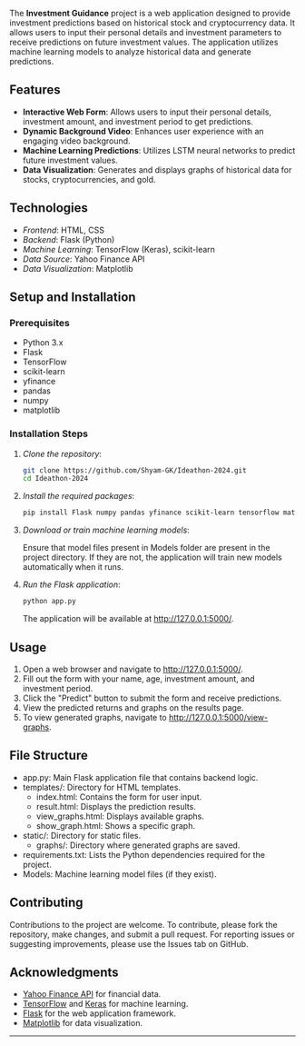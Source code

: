 The **Investment Guidance** project is a web application designed to provide investment predictions based on historical stock and cryptocurrency data. It allows users to input their personal details and investment parameters to receive predictions on future investment values. The application utilizes machine learning models to analyze historical data and generate predictions.

## Features

- **Interactive Web Form**: Allows users to input their personal details, investment amount, and investment period to get predictions.
- **Dynamic Background Video**: Enhances user experience with an engaging video background.
- **Machine Learning Predictions**: Utilizes LSTM neural networks to predict future investment values.
- **Data Visualization**: Generates and displays graphs of historical data for stocks, cryptocurrencies, and gold.

## Technologies

- *Frontend*: HTML, CSS
- *Backend*: Flask (Python)
- *Machine Learning*: TensorFlow (Keras), scikit-learn
- *Data Source*: Yahoo Finance API
- *Data Visualization*: Matplotlib

## Setup and Installation

### Prerequisites

- Python 3.x
- Flask
- TensorFlow
- scikit-learn
- yfinance
- pandas
- numpy
- matplotlib

### Installation Steps

1. *Clone the repository*:

    ```bash
    git clone https://github.com/Shyam-GK/Ideathon-2024.git
    cd Ideathon-2024
    ```
    
2. *Install the required packages*:

    ```bash
    pip install Flask numpy pandas yfinance scikit-learn tensorflow matplotlib
    ```
    

3. *Download or train machine learning models*:

    Ensure that model files present in Models folder are present in the project directory. If they are not, the application will train new models automatically when it runs.

4. *Run the Flask application*:

    ```bash
    python app.py
    ```
    

    The application will be available at http://127.0.0.1:5000/.

## Usage

1. Open a web browser and navigate to http://127.0.0.1:5000/.
2. Fill out the form with your name, age, investment amount, and investment period.
3. Click the "Predict" button to submit the form and receive predictions.
4. View the predicted returns and graphs on the results page.
5. To view generated graphs, navigate to http://127.0.0.1:5000/view-graphs.

## File Structure

- app.py: Main Flask application file that contains backend logic.
- templates/: Directory for HTML templates.
  - index.html: Contains the form for user input.
  - result.html: Displays the prediction results.
  - view_graphs.html: Displays available graphs.
  - show_graph.html: Shows a specific graph.
- static/: Directory for static files.
  - graphs/: Directory where generated graphs are saved.
- requirements.txt: Lists the Python dependencies required for the project.
- Models: Machine learning model files (if they exist).

## Contributing

Contributions to the project are welcome. To contribute, please fork the repository, make changes, and submit a pull request. For reporting issues or suggesting improvements, please use the Issues tab on GitHub.


## Acknowledgments

- [Yahoo Finance API](https://www.yahoofinanceapi.com/) for financial data.
- [TensorFlow](https://www.tensorflow.org/) and [Keras](https://keras.io/) for machine learning.
- [Flask](https://flask.palletsprojects.com/) for the web application framework.
- [Matplotlib](https://matplotlib.org/) for data visualization.

---